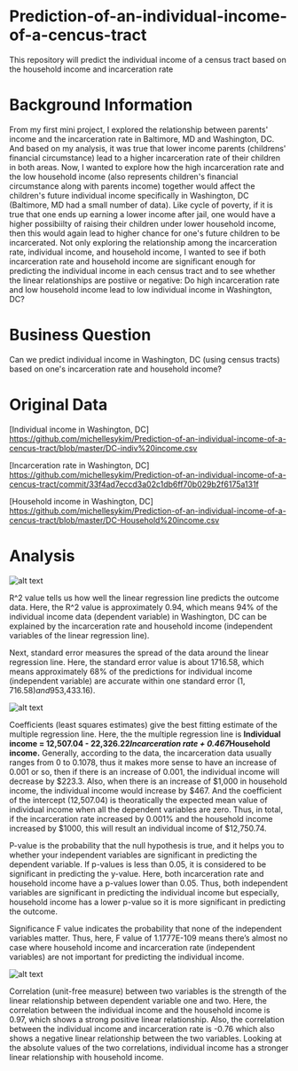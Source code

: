 # Prediction-of-an-individual-income-of-a-cencus-tract
This repository will predict the individual income of a census tract based on the household income and incarceration rate

# Background Information
From my first mini project, I explored the relationship between parents' income and the incarceration rate in Baltimore, MD and Washington, DC. And based on my analysis, it was true that lower income parents (childrens' financial circumstance) lead to a higher incarceration rate of their children in both areas. Now, I wanted to explore how the high incarceration rate and the low household income (also represents children's financial circumstance along with parents income) together would affect the children's future individual income specifically in Washington, DC (Baltimore, MD had a small number of data). Like cycle of poverty, if it is true that one ends up earning a lower income after jail, one would have a higher possibiilty of raising their children under lower household income, then this would again lead to higher chance for one's future children to be incarcerated. Not only exploring the relationship among the incarceration rate, individual income, and household income, I wanted to see if both incarceration rate and household income are significant enough for predicting the individual income in each census tract and to see whether the linear relationships are postiive or negative: Do high incarceration rate and low household income lead to low individual income in Washington, DC?

# Business Question
Can we predict individual income in Washington, DC (using census tracts) based on one's incarceration rate and household income?

# Original Data
[Individual income in Washington, DC] https://github.com/michellesykim/Prediction-of-an-individual-income-of-a-cencus-tract/blob/master/DC-indiv%20income.csv

[Incarceration rate in Washington, DC] https://github.com/michellesykim/Prediction-of-an-individual-income-of-a-cencus-tract/commit/33f4ad7eccd3a02c1db6ff70b029b2f6175a131f

[Household income in Washington, DC] https://github.com/michellesykim/Prediction-of-an-individual-income-of-a-cencus-tract/blob/master/DC-Household%20income.csv

# Analysis
![alt text](https://github.com/michellesykim/Prediction-of-an-individual-income-of-a-cencus-tract/blob/master/Screen%20Shot%202020-09-30%20at%209.35.50%20PM.png)

R^2 value tells us how well the linear regression line predicts the outcome data. Here, the R^2 value is approximately 0.94, which means 94% of the individual income data (dependent variable) in Washington, DC can be explained by the incarceration rate and household income (independent variables of the linear regression line).

Next, standard error measures the spread of the data around the linear regression line. Here, the standard error value is about 1716.58, which means approximately 68% of the predictions for individual income (independent variable) are accurate within one standard error ($1,716.58) and 95% of the individual income prediction is accurate within two standard errors ($3,433.16).

![alt text](https://github.com/michellesykim/Prediction-of-an-individual-income-of-a-cencus-tract/blob/master/Screen%20Shot%202020-09-30%20at%209.55.24%20PM.png)

Coefficients (least squares estimates) give the best fitting estimate of the multiple regression line. Here, the the multiple regression line is **Individual income = 12,507.04 - 22,326.22*Incarceration rate + 0.467*Household income.** Generally, according to the data, the incarceration data usually ranges from 0 to 0.1078, thus it makes more sense to have an increase of 0.001 or so, then if there is an increase of 0.001, the individual income will decrease by $223.3. Also, when there is an increase of $1,000 in household income, the individual income would increase by $467. And the coefficient of the intercept (12,507.04) is theoratically the expected mean value of individual income when all the dependent variables are zero. Thus, in total, if the incarceration rate increased by 0.001% and the household income increased by $1000, this will result an individual income of $12,750.74.

P-value is the probability that the null hypothesis is true, and it helps you to whether your independent variables are significant in predicting the dependent variable. If p-values is less than 0.05, it is considered to be significant in predicting the y-value. Here, both incarceration rate and household income have a p-values lower than 0.05. Thus, both independent variables are significant in predicting the individual income but especially, household income has a lower p-value so it is more significant in predicting the outcome.


Significance F value indicates the probability that none of the independent variables matter. Thus, here, F value of 1.1777E-109 means there’s almost no case where household income and incarceration rate (independent variables) are not important for predicting the individual income.

![alt text](https://github.com/michellesykim/Prediction-of-an-individual-income-of-a-cencus-tract/blob/master/Screen%20Shot%202020-09-30%20at%2010.00.06%20PM.png)

Correlation (unit-free measure) between two variables is the strength of the linear relationship between dependent variable one and two. Here, the correlation between the individual income and the household income is 0.97, which shows a strong positive linear relationship. Also, the correlation between the individual income and incarceration rate is -0.76 which also shows a negative linear relationship between the two variables. Looking at the absolute values of the two correlations, individual income has a stronger linear relationship with household income. 






